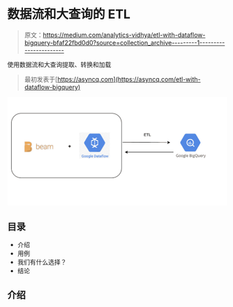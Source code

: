 # 数据流和大查询的 ETL

> 原文：<https://medium.com/analytics-vidhya/etl-with-dataflow-bigquery-bfaf22fbd0d0?source=collection_archive---------1----------------------->

使用数据流和大查询提取、转换和加载

> 最初发表于[https://asyncq.com](https://asyncq.com/etl-with-dataflow-bigquery)

![](img/582c6e8c605ad9dab42434adbdecf0d8.png)

## 目录

*   介绍
*   用例
*   我们有什么选择？
*   结论

## 介绍